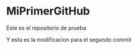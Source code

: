 # MiPrimerGitHub

Este es el repositorio de prueba


Y esta es la modificacion para el segundo commit
